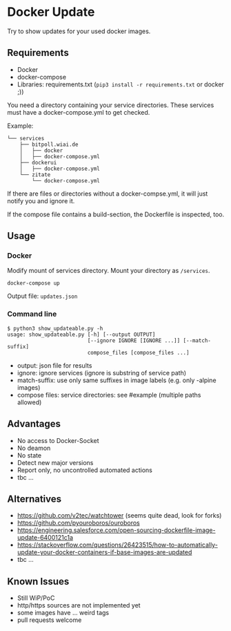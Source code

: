 Docker Update
=============

Try to show updates for your used docker images.


Requirements
------------

* Docker
* docker-compose
* Libraries: requirements.txt (`pip3 install -r requirements.txt` or docker ;))

You need a directory containing your service directories. These services must have a docker-compose.yml to get checked.

Example:
```
└── services
    ├── bitpoll.wiai.de
    │   ├── docker
    │   ├── docker-compose.yml
    ├── dockerui
    │   ├── docker-compose.yml
    └── zitate
        └── docker-compose.yml
```

If there are files or directories without a docker-compse.yml, it will just notify you and ignore it. 

If the compose file contains a build-section, the Dockerfile is inspected, too.

Usage
----

### Docker

Modify mount of services directory. Mount your directory as `/services`.

```
docker-compose up
```

Output file: `updates.json`

### Command line

```
$ python3 show_updateable.py -h
usage: show_updateable.py [-h] [--output OUTPUT]
                          [--ignore IGNORE [IGNORE ...]] [--match-suffix]
                          compose_files [compose_files ...]
```

* output: json file for results
* ignore: ignore services (ignore is substring of service path)
* match-suffix: use only same suffixes in image labels (e.g. only -alpine images)
* compose files: service directories: see #example (multiple paths allowed)

Advantages
----------

* No access to Docker-Socket
* No deamon
* No state
* Detect new major versions
* Report only, no uncontrolled automated actions
* tbc ...


Alternatives
------------

* https://github.com/v2tec/watchtower (seems quite dead, look for forks)
* https://github.com/pyouroboros/ouroboros
* https://engineering.salesforce.com/open-sourcing-dockerfile-image-update-6400121c1a
* https://stackoverflow.com/questions/26423515/how-to-automatically-update-your-docker-containers-if-base-images-are-updated
* tbc ...


Known Issues
------------

* Still WiP/PoC
* http/https sources are not implemented yet
* some images have … weird tags
* pull requests welcome
